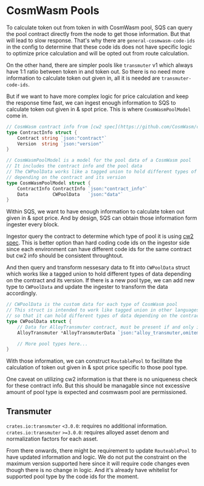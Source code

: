 # CosmWasm Pools

To calculate token out from token in with CosmWasm pool, SQS can query the pool contract directly from the node to get those information. But that will lead to slow response. That's why there are `general-cosmwasm-code-ids` in the config to determine that these code ids does not have specific logic to optimize price calculation and will be opted out from route calculation.

On the other hand, there are simpler pools like `transmuter` v1 which always have 1:1 ratio between token in and token out. So there is no need more information to calculate token out given in, all it is needed are `transmuter-code-ids`.

But if we want to have more complex logic for price calculation and keep the response time fast, we can ingest enough information to SQS to calculate token out given in & spot price. This is where `CosmWasmPoolModel` come in.

```go
// CosmWasm contract info from [cw2 spec](https://github.com/CosmWasm/cw-minus/blob/main/packages/cw2/README.md)
type ContractInfo struct {
	Contract string `json:"contract"`
	Version  string `json:"version"`
}

// CosmWasmPoolModel is a model for the pool data of a CosmWasm pool
// It includes the contract info and the pool data
// The CWPoolData works like a tagged union to hold different types of data
// depending on the contract and its version
type CosmWasmPoolModel struct {
	ContractInfo ContractInfo `json:"contract_info"`
	Data         CWPoolData   `json:"data"`
}
```

Within SQS, we want to have enough information to calculate token out given in & spot price. And by design, SQS can obtain those information form ingester every block.

Ingestor query the contract to determine which type of pool it is using [cw2 spec](https://github.com/CosmWasm/cw-minus/blob/main/packages/cw2/README.md). This is better option than hard coding code ids on the ingestor side since each environment can have different code ids for the same contract but cw2 info should be consistent throughtout.

And then query and transform nessesary data to fit into `CWPoolData` struct which works like a tagged union to hold different types of data depending on the contract and its version. If there is a new pool type, we can add new type to `CWPoolData` and update the ingester to transform the data accordingly.

```go
// CWPoolData is the custom data for each type of CosmWasm pool
// This struct is intended to work like tagged union in other languages
// so that it can hold different types of data depending on the contract
type CWPoolData struct {
	// Data for AlloyTransmuter contract, must be present if and only if `IsAlloyTransmuter()` is true
	AlloyTransmuter *AlloyTransmuterData `json:"alloy_transmuter,omitempty"`

	// More pool types here...
}
```

With those information, we can construct `RoutablePool` to facilitate the calculation of token out given in & spot price specific to those pool type.

One caveat on utilizing cw2 information is that there is no uniqueness check for these contract info. But this should be managable since not excessive amount of pool type is expected and cosmwasm pool are permissioned.


## Transmuter

`crates.io:transmuter` `<3.0.0`: requires no additional information.
`crates.io:transmuter` `>=3.0.0`: requires alloyed asset denom and normalization factors for each asset.

From there onwards, there might be requirement to update `RouteablePool` to have updated information and logic.
We do not put the constraint on the maximum version supported here since it will require code changes even though
there is no change in logic. And it's already have whitelist for supported pool type by the code ids for the moment.
